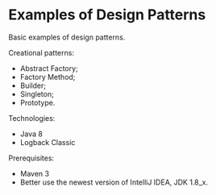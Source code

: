# Examples of Design Patterns

Basic examples of design patterns.

Creational patterns:

- Abstract Factory;
- Factory Method;
- Builder;
- Singleton;
- Prototype.

Technologies:
- Java 8
- Logback Classic

Prerequisites:
- Maven 3
- Better use the newest version of IntelliJ IDEA, JDK 1.8_x.

